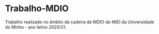 # Trabalho-MDIO
Trabalho realizado no âmbito da cadeira de MDIO do MiEI da Universidade do Minho - ano letivo 2020/21.
